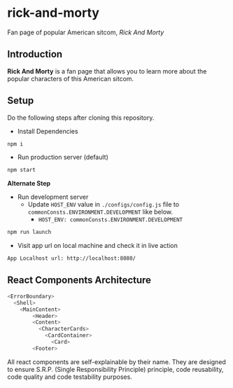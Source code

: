 # rick-and-morty
Fan page of popular American sitcom, *Rick And Morty*

## Introduction
**Rick And Morty** is a fan page that allows you to learn more about the popular characters of this American sitcom.

## Setup
Do the following steps after cloning this repository.

- Install Dependencies
```bash
npm i
```

- Run production server (default)
```bash
npm start
```
**Alternate Step**
- Run development server
  - Update `HOST_ENV` value in `./configs/config.js` file to `commonConsts.ENVIRONMENT.DEVELOPMENT` like below.
    - `HOST_ENV: commonConsts.ENVIRONMENT.DEVELOPMENT`

```bash
npm run launch
```

- Visit app url on local machine and check it in live action
```bash
App Localhost url: http://localhost:8080/
```

## React Components Architecture
```bash
<ErrorBoundary>
  <Shell>
    <MainContent>
        <Header>
        <Content>
          <CharacterCards>
            <CardContainer>
              <Card>
        <Footer>
```
All react components are self-explainable by their name. They are designed to ensure S.R.P. (Single Responsibility Principle) principle, code reusability, code quality and code testability purposes.
